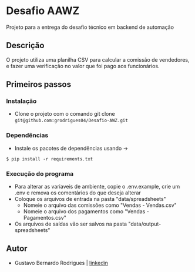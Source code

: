 # Desafio AAWZ 

Projeto para a entrega do desafio técnico em backend de automação

## Descrição

O projeto utiliza uma planilha CSV para calcular a comissão de vendedores, e fazer uma verificação no valor que foi pago aos funcionários.

## Primeiros passos

### Instalação

* Clone o projeto com o comando git clone ```git@github.com:grodrigues04/Desafio-AWZ.git```

### Dependências

* Instale os pacotes de dependências usando -> 
```shell
$ pip install -r requirements.txt
```

### Execução do programa

* Para alterar as variaveis de ambiente, copie o .env.example, crie um .env e remova os comentários do que deseja alterar 
* Coloque os arquivos de entrada na pasta "data/spreadsheets"
    * Nomeie o arquivo das comissões como "Vendas - Vendas.csv"
    * Nomeie o arquivo dos pagamentos como "Vendas - Pagamentos.csv"
* Os arquivos de saídas vão ser salvos na pasta "data/output-spreadsheets"

## Autor

* Gustavo Bernardo Rodrigues | [linkedin](https://www.linkedin.com/in/gustavorodriguesb04/)
